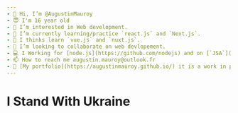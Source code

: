 ```yaml
---
- 👋 Hi, I’m @AugustinMauroy
- 😇 I'm 16 year old
- 👀 I’m interested in Web development.
- 🌱 I’m currently learning/practice `react.js` and `Next.js`.
- 🤔 I thinks learn `vue.js` and `nuxt.js`.
- 💞️ I’m looking to collaborate on web devlopement.
- 💻 I Working for [node.js](https://github.com/nodejs) and on [`JSA`](https://github.com/augustinmauroy/jsa)
- 📫 How to reach me augustin.mauroy@outlook.fr
- 📕 [My portfolio](https://augustinmauroy.github.io/) it is a work in progress. You will find some information about me and my projects.
---
```

<p align="center">
  <h1>I Stand With Ukraine</h1>
</p>
